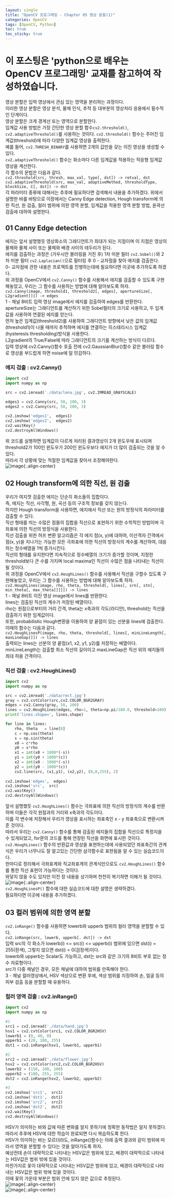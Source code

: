 ```yaml
---
layout: single
title: "OpenCV 프로그래밍 - Chapter 05 영상 분할(1)"
categories: OpenCV
tags: [OpenCV, Python]
toc: true
toc_sticky: true
---
```


# 이 포스팅은 'python으로 배우는 OpenCV 프로그래밍' 교재를 참고하여 작성하였습니다. 
영상 분할은 입력 영상에서 관심 있는 영역을 분리하는 과정이다.  
이러한 영상 분할은 영상 분석, 물체 인식, 추적 등 대부분의 영상처리 응용에서 필수적인 단계이다.  
영상 분할은 크게 경계선 또는 영역으로 분할한다.  
임계값 사용 방법은 가장 간단한 영상 분할 함수`cv2.threshold()`, `cv2.adaptiveThreshold()`를 사용하는 것이다.
`cv2.threshold()` 함수는 주어진 임계값(threshold)에 따라 다양한 임계값 영상을 출력한다.  
예를 들어, `cv2.THRESH_BINARY`를 사용하면 2개의 값만을 갖는 이진 영상을 생성할 수 있다.  
`cv2.adaptiveThreshold()` 함수는 화소마다 다른 임계값을 적용하는 적응형 임계값 영상을 계산한다.  
각 함수의 문법은 다음과 같다.  
`cv2.threshold(src, thresh, max_val, type[, dst]) -> retval, dst`  
`cv2.adaptiveThreshold(src, max_val, adaptiveMethod, thresholdType, blockSize, C[, dst]) -> dst`  
각 파라미터 종류에 대해서는 추후에 필요하다면 검색해서 내용을 추가하겠다.
위에서 설명한 바를 바탕으로 이장에서는 Canny Edge detection, Hough transform에 의한 직선, 원 검출, 컬러 범위에 의한 영역 분할, 임계값을 적용한 영역 분할 방법, 윤곽선 검출에 대하여 설명한다.  

## 01 Canny Edge detection
에지는 앞서 설명했듯 영상화소의 그레디언트가 최대가 되는 지점이며 이 지점은 영상의 물체와 물체 사이 또는 물체와 배경 사이의 테두리가 된다.  
에지를 검출하는 과정은 (가우시안 블러링을 거친 후) 1차 미분 필터 `cv2.Sobel()`와 2차 미분 필터 `cv2.Laplacian()`으로 필터링 후 0 - 교차점을 찾아 에지를 검출한다.  
0- 교차점에 관한 내용은 프로젝트를 진행하는데에 필요하다면 이곳에 추가하도록 하겠다.  
위 과정을 OpenCV에서 `cv2.Canny()` 함수를 사용해서 에지를 검출할 수 있도록 구현해놓았고, 우리는 그 함수를 사용하는 방법에 대해 알아보도록 하자.  
`cv2.Canny(image, threshold1, threshold2[, edges[, apertureSize[, L2gradient]]]) -> edges`  
1 - 채널 8비트 입력 영상 image에서 에지를 검출하여 edges를 반환한다.  
apertureSize는 그래디언트를 계산하기 위한 Sobel필터의 크기로 사용하고, 두 임계값을 사용하여 연결된 에지를 얻는다.  
먼저 높은 임계값(threshold2)를 사용하여 그래디언트 방향에서 낮은 값의 임계값(threshold1)이 나올 때까지 추적하며 에지를 연결하는 히스테리시스 임계값(hysteresis thresholding)방식을 사용한다.  
L2gradient의 True/False에 따라 그래디언트의 크기를 계산하는 방식이 다르다.  
입력 영상에 cv2.Canny()함수 호출 전에 cv2.GaussianBlur()함수 같은 블러링 함수로 영상을 부드럽게 하면 noise에 덜 민감하다.  
### 에지 검출 : cv2.Canny()
~~~python
import cv2
import numpy as np

src = cv2.imread('./data/lena.jpg', cv2.IMREAD_GRAYSCALE)

edges1 = cv2.Canny(src, 50, 100, 3)
edges2 = cv2.Canny(src, 50, 200, 3)
 
cv2.imshow('edges1',  edges1)
cv2.imshow('edges2',  edges2)
cv2.waitKey()
cv2.destroyAllWindows()
~~~
위 코드를 실행하면 임계값이 다르게 처리된 결과영상이 2개 윈도우에 표시되며 threshold2가 100인 윈도우가 200인 윈도우보다 에지가 더 많이 검출되는 것을 알 수 있다.  
따라서 각 상황에 맞는 적절한 임계값을 찾아서 조정해야한다.  
![image](https://user-images.githubusercontent.com/98035435/153812298-84ee837f-bffd-4878-a00b-63f46b60f8c3.png){:.align-center}

## 02 Hough transform에 의한 직선, 원 검출
우리가 여지껏 검출한 에지는 단순히 화소들의 집합이다.  
즉, 에지는 직선, 사각형, 원, 곡선 등의 구조적 정보를 갖지 않는다.  
하지만 Hough transform을 사용하면, 에지에서 직선 또는 원의 방정식의 파라미터를 검출할 수 있다.  
직선 형태를 띄는 수많은 점들의 집합을 직선으로 표현하기 위한 수학적인 방법이며 극좌표에 의한 직선의 방정식을 사용한다.  
직선 검출을 위한 허프 변환 알고리즘은 각 에지 점(x, y)에 대하여, 이산격자 간격에서 점(x, y)을 지나가는 가능한 모든 극좌표에 의한 직선의 방정식의 계수를 계산하여, 대응하는 정수배열을 1씩 증가시킨다.  
직선의 형태를 유지한다면 지속적으로 정수배열의 크기가 증가할 것이며, 지정한 threshold보다 큰 수를 가지며 local maxima인 직선이 수많은 점을 나타내는 직선이 될 것이다.  
위 과정을 OpenCV에서 `cv2.HoughLines()` 함수를 사용해서 직선을 구할수 있도록 구현해놓았고, 우리는 그 함수를 사용하는 방법에 대해 알아보도록 하자.  
`cv2.HoughLines(image, rho, theta, threshold[, lines[, srn[, stn[, min_theta[, max_theta]]]]]) -> lines`  
1 - 채널 8비트 이진 영상 image에서 lines를 반환한다.  
lines는 검출된 직선의 계수가 저장된 배열이다.  
rho는 원점으로부터의 거리 간격, theta는  x축과의 각도(라디안), threshold는 직선을 검출하기 위한 임계값이다.  
또한, probabilistic Hough변환을 이용하여 양 끝점이 있는 선분을 lines에 검출한다. 이때의 함수는 다음과 같다.  
`cv2.HoughLinesP(image, rho, theta, threshold[, lines[, minLineLength[, maxLineGap]]]) -> lines`  
출력되는 lines는 선분의 양 끝점(x1, x2, y1, y2)를 저장하는 배열이다.  
minLineLength는 검출할 최소 직선의 길이이고 maxLineGap은 직선 위의 에지들의 최대 허용 간격이다.  
### 직선 검출 : cv2.HoughLines()
~~~python
import cv2
import numpy as np

src = cv2.imread('./data/rect.jpg')
gray = cv2.cvtColor(src,cv2.COLOR_BGR2GRAY)
edges = cv2.Canny(gray, 50, 100)
lines = cv2.HoughLines(edges, rho=1, theta=np.pi/180.0, threshold=100)
print('lines.shape=', lines.shape)

for line in lines:
    rho, theta   = line[0]
    c = np.cos(theta)
    s = np.sin(theta)
    x0 = c*rho
    y0 = s*rho
    x1 = int(x0 + 1000*(-s))
    y1 = int(y0 + 1000*(c))
    x2 = int(x0 - 1000*(-s))
    y2 = int(y0 - 1000*(c))
    cv2.line(src, (x1,y1), (x2,y2), (0,0,255), 2)
    
cv2.imshow('edges',  edges)
cv2.imshow('src',  src)
cv2.waitKey()
cv2.destroyAllWindows()
~~~
앞서 설명했듯 `cv2.HoughLines()` 함수는 극좌표에 의한 직선의 방정식의 계수를 반환하며 이들은 각각 원점과의 거리와 x축과의 각도이다.  
이를 각 변수에 저장해서 우리가 영상을 표시하는 좌표축인 x - y 좌표축으로 변환시켜준 것이다.  
따라서 우리는 `cv2.Canny()` 함수를 통해 검출된 에지들의 집합을 직선으로 특정지을 수 있게되었고, for문의 코드를 통해 연장된 직선을 화면에 표시한 것이다.  
`cv2.HoughLines()` 함수의 반환값과 영상을 표현하는데에 사용되었던 좌표축간의 관계식은 우리가 너무나도 잘 알고있는 간단한 삼각함수로 표현됨을 알 수 있는 실습코드이다.  
한마디로 정리해서 극좌표계와 직교좌표계의 관계식만으로도 `cv2.HoughLines()` 함수를 통한 직선 표현이 가능하다는 것이다.  
와닿지 않을 수도 있지만 이전 장 내용을 상기하며 천천히 복기하면 이해가 될 것이다.  
![image](https://user-images.githubusercontent.com/98035435/153891417-72a65111-97d0-4afd-9312-79107e8eb361.png){:.align-center}  
`cv2.HoughLinesP()` 함수에 대한 실습코드에 대한 설명은 생략하겠다.  
필요하다면 이곳에 내용을 추가하겠다.  

## 03 컬러 범위에 의한 영역 분할
`cv2.inRange()` 함수를 사용하면 lowerb와 upperb 범위의 컬러 영역을 분할할 수 있다.  
`cv2.inRange(src, lowerb, upperb[. dst]) -> dst`  
입력 src의 각 화소가 lowerb(i) <= src(i) <= upperb(i) 범위에 있으면 dst(i) = 255(흰색), 그렇지 않으면 dst(i) = 0(검정색)이다.  
lowerb와 upperb는 Scalar도 가능하고,  dst는 src와 같은 크기의 8비트 부호 없는 정수 자료형이다.  
src가 다중 채널인 경우, 모든 채널에 대하여 범위를 만족해야 한다.  
3 - 채널 컬러영상에서, HSV 색상으로 변환 후에, 색상 범위를 지정하여 손, 얼굴 등의 피부 검출 등을 분할할 때 유용하다.  
### 컬러 영역 검출 : cv2.inRange()
~~~python
import cv2
import numpy as np

#1
src1 = cv2.imread('./data/hand.jpg')
hsv1 = cv2.cvtColor(src1, cv2.COLOR_BGR2HSV)
lowerb1 = (0, 40, 0)
upperb1 = (20, 180, 255)
dst1 = cv2.inRange(hsv1, lowerb1, upperb1)

#2
src2 = cv2.imread('./data/flower.jpg')
hsv2 = cv2.cvtColor(src2,cv2.COLOR_BGR2HSV)
lowerb2 = (150, 100, 100)
upperb2 = (180, 255, 255)
dst2 = cv2.inRange(hsv2, lowerb2, upperb2)

#3
cv2.imshow('src1',  src1)
cv2.imshow('dst1',  dst1)
cv2.imshow('src2',  src2)
cv2.imshow('dst2',  dst2)
cv2.waitKey()
cv2.destroyAllWindows()
~~~
HSV가 의미하는 바와 값에 따른 변화를 알지 못하기에 정확한 동작법은 알지 못하겠다.  
따라서 추후에 HSV에 대한 학습이 완료되면 다시 복습하도록 한다.  
HSV가 의미하는 바는 모르더라도, inRange()함수는 아래 출력 결과와 같이 범위에 따라서 영역을 분할할 수 있다는 것을 알아가도록 하자.  
예상컨데 손이 대략적으로 나타내는 HSV값은 범위에 있고, 배경이 대략적으로 나타내는 HSV값은 범위 밖에 있을 것이다.  
마찬가지로 꽃이 대략적으로 나타내는 HSV값은 범위에 있고, 배경이 대략적으로 나타내는 HSV값은 범위 밖에 있을 것이다.  
이때 꽃의 가운데 부분은 범위 안에 있지 않은 값으로 추정된다.  
![image](https://user-images.githubusercontent.com/98035435/153892889-7e424e1c-7f92-484c-a2ff-8e1028b731fb.png){:.align-center}  
![image](https://user-images.githubusercontent.com/98035435/153893932-5259a0b6-c76e-4f87-b461-7567c1bbc4be.png){:.align-center} 